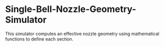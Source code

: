 # Single-Bell-Nozzle-Geometry-Simulator
This simulator computes an effective nozzle geometry using mathematical functions to define each section.
